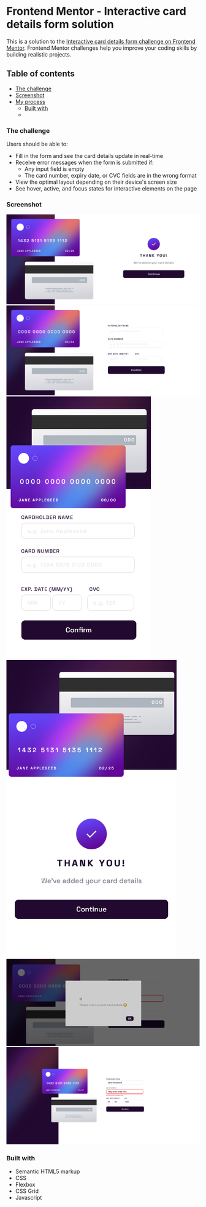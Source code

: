 # Frontend Mentor - Interactive card details form solution

This is a solution to the [Interactive card details form challenge on Frontend Mentor](https://www.frontendmentor.io/challenges/interactive-card-details-form-XpS8cKZDWw). Frontend Mentor challenges help you improve your coding skills by building realistic projects.

## Table of contents

- [The challenge](#the-challenge)
- [Screenshot](#screenshot)
- [My process](#my-process)
  - [Built with](#built-with)
  -

### The challenge

Users should be able to:

- Fill in the form and see the card details update in real-time
- Receive error messages when the form is submitted if:
  - Any input field is empty
  - The card number, expiry date, or CVC fields are in the wrong format
- View the optimal layout depending on their device's screen size
- See hover, active, and focus states for interactive elements on the page

### Screenshot

![](./screenshot/complate-state-desktop.png)
![](./screenshot/desktop.png)
![](./screenshot/mobile-ss.png)
![](./screenshot/complete-state-mobile.png)
![](./screenshot/error-message.png)
![](./screenshot/error-page.png)

### Built with

- Semantic HTML5 markup
- CSS
- Flexbox
- CSS Grid
- Javascript
